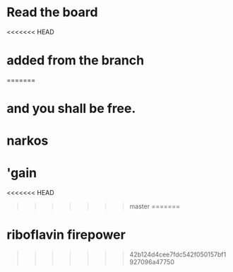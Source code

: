 # Read the board
<<<<<<< HEAD

# added from the branch
=======
# and you shall be free.

# narkos

# 'gain
<<<<<<< HEAD
>>>>>>> master
=======

# riboflavin firepower
>>>>>>> 42b124d4cee7fdc542f050157bf1927096a47750
